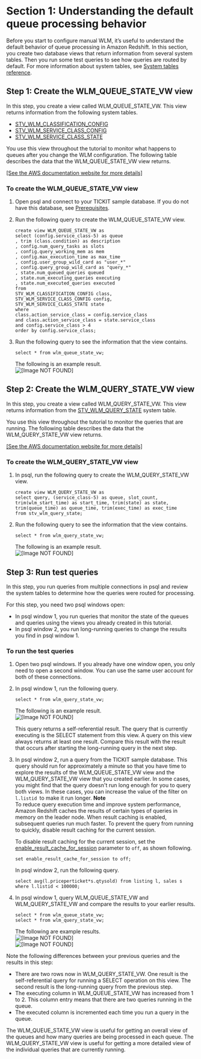 # Section 1: Understanding the default queue processing behavior<a name="tutorial-wlm-understanding-default-processing"></a>

Before you start to configure manual WLM, it’s useful to understand the default behavior of queue processing in Amazon Redshift\. In this section, you create two database views that return information from several system tables\. Then you run some test queries to see how queries are routed by default\. For more information about system tables, see [System tables reference](cm_chap_system-tables.md)\. 

## Step 1: Create the WLM\_QUEUE\_STATE\_VW view<a name="tutorial-wlm-create-queue-state-view"></a>

In this step, you create a view called WLM\_QUEUE\_STATE\_VW\. This view returns information from the following system tables\.
+ [STV\_WLM\_CLASSIFICATION\_CONFIG](r_STV_WLM_CLASSIFICATION_CONFIG.md)
+ [STV\_WLM\_SERVICE\_CLASS\_CONFIG](r_STV_WLM_SERVICE_CLASS_CONFIG.md)
+ [STV\_WLM\_SERVICE\_CLASS\_STATE](r_STV_WLM_SERVICE_CLASS_STATE.md)

You use this view throughout the tutorial to monitor what happens to queues after you change the WLM configuration\. The following table describes the data that the WLM\_QUEUE\_STATE\_VW view returns\. 

[\[See the AWS documentation website for more details\]](http://docs.aws.amazon.com/redshift/latest/dg/tutorial-wlm-understanding-default-processing.html)

### To create the WLM\_QUEUE\_STATE\_VW view<a name="how-to-wlm-create-queue-state-view"></a>

1. Open psql and connect to your TICKIT sample database\. If you do not have this database, see [Prerequisites](tutorial-configuring-workload-management.md#tutorial-wlm-prereq)\.

1. Run the following query to create the WLM\_QUEUE\_STATE\_VW view\.

   ```
   create view WLM_QUEUE_STATE_VW as
   select (config.service_class-5) as queue
   , trim (class.condition) as description
   , config.num_query_tasks as slots
   , config.query_working_mem as mem
   , config.max_execution_time as max_time
   , config.user_group_wild_card as "user_*"
   , config.query_group_wild_card as "query_*"
   , state.num_queued_queries queued
   , state.num_executing_queries executing
   , state.num_executed_queries executed
   from
   STV_WLM_CLASSIFICATION_CONFIG class,
   STV_WLM_SERVICE_CLASS_CONFIG config,
   STV_WLM_SERVICE_CLASS_STATE state
   where
   class.action_service_class = config.service_class 
   and class.action_service_class = state.service_class 
   and config.service_class > 4
   order by config.service_class;
   ```

1. Run the following query to see the information that the view contains\.

   ```
   select * from wlm_queue_state_vw;
   ```

   The following is an example result\.  
![\[Image NOT FOUND\]](http://docs.aws.amazon.com/redshift/latest/dg/images/psql_tutorial_wlm_010.png)

## Step 2: Create the WLM\_QUERY\_STATE\_VW view<a name="tutorial-wlm-create-query-state-view"></a>

In this step, you create a view called WLM\_QUERY\_STATE\_VW\. This view returns information from the [STV\_WLM\_QUERY\_STATE](r_STV_WLM_QUERY_STATE.md) system table\.

You use this view throughout the tutorial to monitor the queries that are running\. The following table describes the data that the WLM\_QUERY\_STATE\_VW view returns\.

[\[See the AWS documentation website for more details\]](http://docs.aws.amazon.com/redshift/latest/dg/tutorial-wlm-understanding-default-processing.html)

### To create the WLM\_QUERY\_STATE\_VW view<a name="how-to-wlm-create-query-state-view"></a>

1. In psql, run the following query to create the WLM\_QUERY\_STATE\_VW view\.

   ```
   create view WLM_QUERY_STATE_VW as
   select query, (service_class-5) as queue, slot_count, trim(wlm_start_time) as start_time, trim(state) as state, trim(queue_time) as queue_time, trim(exec_time) as exec_time
   from stv_wlm_query_state;
   ```

1. Run the following query to see the information that the view contains\.

   ```
   select * from wlm_query_state_vw;
   ```

   The following is an example result\.  
![\[Image NOT FOUND\]](http://docs.aws.amazon.com/redshift/latest/dg/images/psql_tutorial_wlm_020.png)

## Step 3: Run test queries<a name="tutorial-wlm-run-test-queries"></a>

In this step, you run queries from multiple connections in psql and review the system tables to determine how the queries were routed for processing\. 

For this step, you need two psql windows open: 
+ In psql window 1, you run queries that monitor the state of the queues and queries using the views you already created in this tutorial\.
+ In psql window 2, you run long\-running queries to change the results you find in psql window 1\.

### To run the test queries<a name="how-to-wlm-run-test-queries"></a>

1. Open two psql windows\. If you already have one window open, you only need to open a second window\. You can use the same user account for both of these connections\.

1. In psql window 1, run the following query\.

   ```
   select * from wlm_query_state_vw;
   ```

   The following is an example result\.  
![\[Image NOT FOUND\]](http://docs.aws.amazon.com/redshift/latest/dg/images/psql_tutorial_wlm_030.png)

   This query returns a self\-referential result\. The query that is currently executing is the SELECT statement from this view\. A query on this view always returns at least one result\. Compare this result with the result that occurs after starting the long\-running query in the next step\.

1. In psql window 2, run a query from the TICKIT sample database\. This query should run for approximately a minute so that you have time to explore the results of the WLM\_QUEUE\_STATE\_VW view and the WLM\_QUERY\_STATE\_VW view that you created earlier\. In some cases, you might find that the query doesn't run long enough for you to query both views\. In these cases, you can increase the value of the filter on `l.listid `to make it run longer\.
**Note**  
To reduce query execution time and improve system performance, Amazon Redshift caches the results of certain types of queries in memory on the leader node\. When result caching is enabled, subsequent queries run much faster\. To prevent the query from running to quickly, disable result caching for the current session\.

   To disable result caching for the current session, set the [enable\_result\_cache\_for\_session](r_enable_result_cache_for_session.md) parameter to `off`, as shown following\.

   ```
   set enable_result_cache_for_session to off;
   ```

   In psql window 2, run the following query\.

   ```
   select avg(l.priceperticket*s.qtysold) from listing l, sales s where l.listid < 100000;
   ```

1. In psql window 1, query WLM\_QUEUE\_STATE\_VW and WLM\_QUERY\_STATE\_VW and compare the results to your earlier results\.

   ```
   select * from wlm_queue_state_vw;
   select * from wlm_query_state_vw;
   ```

   The following are example results\.  
![\[Image NOT FOUND\]](http://docs.aws.amazon.com/redshift/latest/dg/images/psql_tutorial_wlm_040.png)  
![\[Image NOT FOUND\]](http://docs.aws.amazon.com/redshift/latest/dg/images/psql_tutorial_wlm_050.png)

Note the following differences between your previous queries and the results in this step:
+ There are two rows now in WLM\_QUERY\_STATE\_VW\. One result is the self\-referential query for running a SELECT operation on this view\. The second result is the long\-running query from the previous step\.
+ The executing column in WLM\_QUEUE\_STATE\_VW has increased from 1 to 2\. This column entry means that there are two queries running in the queue\.
+ The executed column is incremented each time you run a query in the queue\.

The WLM\_QUEUE\_STATE\_VW view is useful for getting an overall view of the queues and how many queries are being processed in each queue\. The WLM\_QUERY\_STATE\_VW view is useful for getting a more detailed view of the individual queries that are currently running\.